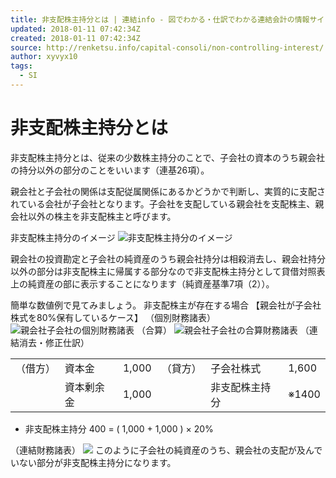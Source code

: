 ```yaml
---
title: 非支配株主持分とは | 連結info - 図でわかる・仕訳でわかる連結会計の情報サイト
updated: 2018-01-11 07:42:34Z
created: 2018-01-11 07:42:34Z
source: http://renketsu.info/capital-consoli/non-controlling-interest/
author: xyvyx10
tags:
  - SI
---
```


# 非支配株主持分とは

非支配株主持分とは、従来の少数株主持分のことで、子会社の資本のうち親会社の持分以外の部分のことをいいます（連基26項）。

親会社と子会社の関係は支配従属関係にあるかどうかで判断し、実質的に支配されている会社が子会社となります。子会社を支配している親会社を支配株主、親会社以外の株主を非支配株主と呼びます。

非支配株主持分のイメージ
![非支配株主持分のイメージ](../_resources/e8b34eb09ebd7de841ef35861ad235ee.png)

親会社の投資勘定と子会社の純資産のうち親会社持分は相殺消去し、親会社持分以外の部分は非支配株主に帰属する部分なので非支配株主持分として貸借対照表上の純資産の部に表示することになります（純資産基準7項（2））。

簡単な数値例で見てみましょう。
非支配株主が存在する場合
【親会社が子会社株式を80%保有しているケース】
（個別財務諸表）
![親会社子会社の個別財務諸表](../_resources/4b797ef06f3c1148f4d644ab3e706656.png)
（合算）
![親会社子会社の合算財務諸表](../_resources/f39e1243612f473165e19b5aa9e7863a.png)
（連結消去・修正仕訳）

|     |     |     |     |     |     |
| --- | --- | --- | --- | --- | --- |
| （借方） | 資本金 | 1,000 | （貸方） | 子会社株式 | 1,600 |
|     | 資本剰余金 | 1,000 |     | 非支配株主持分 | ※1400 |

- 非支配株主持分 400 = ( 1,000 + 1,000 ) × 20%

（連結財務諸表）
![](../_resources/a2690266caebd0dd49771df68530b2a3.png)
このように子会社の純資産のうち、親会社の支配が及んでいない部分が非支配株主持分になります。